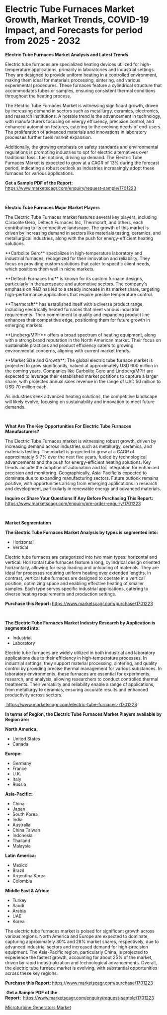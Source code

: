 <p><h1>Electric Tube Furnaces Market Growth, Market Trends, COVID-19 Impact, and Forecasts for period from 2025 - 2032</h1></p><p><strong>Electric Tube Furnaces Market Analysis and Latest Trends</strong></p>
<p><p>Electric tube furnaces are specialized heating devices utilized for high-temperature applications, primarily in laboratories and industrial settings. They are designed to provide uniform heating in a controlled environment, making them ideal for materials processing, sintering, and various experimental procedures. These furnaces feature a cylindrical structure that accommodates tubes or samples, ensuring consistent thermal conditions throughout the heating process.</p><p>The Electric Tube Furnaces Market is witnessing significant growth, driven by increasing demand in sectors such as metallurgy, ceramics, electronics, and research institutions. A notable trend is the advancement in technology, with manufacturers focusing on energy efficiency, precision control, and enhanced automation features, catering to the evolving needs of end-users. The proliferation of advanced materials and innovations in laboratory processes further fuels market expansion.</p><p>Additionally, the growing emphasis on safety standards and environmental regulations is prompting industries to opt for electric alternatives over traditional fossil fuel options, driving up demand. The Electric Tube Furnaces Market is expected to grow at a CAGR of 13% during the forecast period, indicating a robust outlook as industries increasingly adopt these furnaces for various applications.</p></p>
<p><strong>Get a Sample PDF of the Report:&nbsp;</strong> <a href="https://www.marketscagr.com/enquiry/request-sample/1701223?utm_campaign=3075&utm_medium=2&utm_source=Github&utm_content=ia&utm_term=27032025&utm_id=electric-tube-furnaces">https://www.marketscagr.com/enquiry/request-sample/1701223</a></p>
<p>&nbsp;</p>
<p><strong>Electric Tube Furnaces Major Market Players</strong></p>
<p><p>The Electric Tube Furnaces market features several key players, including Carbolite Gero, Deltech Furnaces Inc, Thermcraft, and others, each contributing to its competitive landscape. The growth of this market is driven by increasing demand in sectors like materials testing, ceramics, and metallurgical industries, along with the push for energy-efficient heating solutions.</p><p>**Carbolite Gero** specializes in high-temperature laboratory and industrial furnaces, recognized for their innovation and reliability. They focus on providing custom solutions that cater to specific client needs, which positions them well in niche markets. </p><p>**Deltech Furnaces Inc** is known for its custom furnace designs, particularly in the aerospace and automotive sectors. The company's emphasis on R&D has led to a steady increase in its market share, targeting high-performance applications that require precise temperature control.</p><p>**Thermcraft** has established itself with a diverse product range, including electrically heated furnaces that meet various industrial requirements. Their commitment to quality and expanding product line enhances their competitive edge, positioning them for future growth in emerging markets.</p><p>**Lindberg/MPH** offers a broad spectrum of heating equipment, along with a strong brand reputation in the North American market. Their focus on sustainable practices and product efficiency caters to growing environmental concerns, aligning with current market trends.</p><p>**Market Size and Growth**: The global electric tube furnace market is projected to grow significantly, valued at approximately USD 600 million in the coming years. Companies like Carbolite Gero and Lindberg/MPH are expected to leverage their established market positions to capture a larger share, with projected annual sales revenue in the range of USD 50 million to USD 70 million each.</p><p>As industries seek advanced heating solutions, the competitive landscape will likely evolve, focusing on sustainability and innovation to meet future demands.</p></p>
<p>&nbsp;</p>
<p><strong>What Are The Key Opportunities For Electric Tube Furnaces Manufacturers?</strong></p>
<p><p>The Electric Tube Furnaces market is witnessing robust growth, driven by increasing demand across industries such as metallurgy, ceramics, and materials testing. The market is projected to grow at a CAGR of approximately 5-7% over the next five years, fueled by technological advancements and the push for energy-efficient heating solutions. Key trends include the adoption of automation and IoT integration for enhanced precision and monitoring. Geographically, Asia-Pacific is expected to dominate due to expanding manufacturing sectors. Future outlook remains positive, with opportunities arising from emerging applications in research and development, particularly in renewable energy and advanced materials.</p></p>
<p><strong>Inquire or Share Your Questions If Any Before Purchasing This Report:</strong> <a href="https://www.marketscagr.com/enquiry/pre-order-enquiry/1701223?utm_campaign=3075&utm_medium=2&utm_source=Github&utm_content=ia&utm_term=27032025&utm_id=electric-tube-furnaces">https://www.marketscagr.com/enquiry/pre-order-enquiry/1701223</a></p>
<p>&nbsp;</p>
<p><strong>Market Segmentation</strong></p>
<p><strong>The Electric Tube Furnaces Market Analysis by types is segmented into:</strong></p>
<p><ul><li>Horizontal</li><li>Vertical</li></ul></p>
<p><p>Electric tube furnaces are categorized into two main types: horizontal and vertical. Horizontal tube furnaces feature a long, cylindrical design oriented horizontally, allowing for easy loading and unloading of materials. They are ideal for processes requiring uniform heating over extended lengths. In contrast, vertical tube furnaces are designed to operate in a vertical position, optimizing space and enabling effective heating of smaller samples. Each type serves specific industrial applications, catering to diverse heating requirements and production settings.</p></p>
<p><strong>Purchase this Report:&nbsp;</strong><a href="https://www.marketscagr.com/purchase/1701223?utm_campaign=3075&utm_medium=2&utm_source=Github&utm_content=ia&utm_term=27032025&utm_id=electric-tube-furnaces">https://www.marketscagr.com/purchase/1701223</a></p>
<p>&nbsp;</p>
<p><strong>The Electric Tube Furnaces Market Industry Research by Application is segmented into:</strong></p>
<p><ul><li>Industrial</li><li>Laboratory</li></ul></p>
<p><p>Electric tube furnaces are widely utilized in both industrial and laboratory applications due to their efficiency in high-temperature processes. In industrial settings, they support material processing, sintering, and quality control by providing precise thermal management for various substances. In laboratory environments, these furnaces are essential for experiments, research, and analysis, allowing researchers to conduct controlled thermal treatments. Their versatility and reliability enable a range of applications, from metallurgy to ceramics, ensuring accurate results and enhanced productivity across sectors.</p></p>
<p><a href="https://www.marketscagr.com/electric-tube-furnaces-r1701223?utm_campaign=3075&utm_medium=2&utm_source=Github&utm_content=ia&utm_term=27032025&utm_id=electric-tube-furnaces">&nbsp;https://www.marketscagr.com/electric-tube-furnaces-r1701223</a></p>
<p><strong>In terms of Region, the Electric Tube Furnaces Market Players available by Region are:</strong></p>
<p>
    <p> <strong> North America: </strong>
        <ul>
            <li>United States</li>
            <li>Canada</li>
        </ul>
        </p> 
    <p> <strong> Europe: </strong>
        <ul>
            <li>Germany</li>
            <li>France</li>
            <li>U.K.</li>
            <li>Italy</li>
            <li>Russia</li>
        </ul>
        </p> 
    <p> <strong> Asia-Pacific: </strong>
        <ul>
            <li>China</li>
            <li>Japan</li>
            <li>South Korea</li>
            <li>India</li>
            <li>Australia</li>
            <li>China Taiwan</li>
            <li>Indonesia</li>
            <li>Thailand</li>
            <li>Malaysia</li>
        </ul>
        </p> 
    <p> <strong> Latin America: </strong>
        <ul>
            <li>Mexico</li>
            <li>Brazil</li>
            <li>Argentina Korea</li>
            <li>Colombia</li>
        </ul>
        </p> 
    <p> <strong> Middle East & Africa: </strong>
        <ul>
            <li>Turkey</li>
            <li>Saudi</li>
            <li>Arabia</li>
            <li>UAE</li>
            <li>Korea</li>
        </ul>
    </p>
    </p>
<p><p>The electric tube furnaces market is poised for significant growth across various regions. North America and Europe are expected to dominate, capturing approximately 30% and 28% market shares, respectively, due to advanced industrial sectors and increased demand for high-precision equipment. The Asia-Pacific region, particularly China, is projected to experience the fastest growth, accounting for about 25% of the market, driven by rapid industrialization and technological advancements. Overall, the electric tube furnace market is evolving, with substantial opportunities across these key regions.</p></p>
<p><strong>Purchase this Report: </strong><a href="https://www.marketscagr.com/purchase/1701223?utm_campaign=3075&utm_medium=2&utm_source=Github&utm_content=ia&utm_term=27032025&utm_id=electric-tube-furnaces">https://www.marketscagr.com/purchase/1701223</a></p>
<p>&nbsp;<strong>Get a Sample PDF of the Report:&nbsp;&nbsp;</strong><a href="https://www.marketscagr.com/enquiry/request-sample/1701223?utm_campaign=3075&utm_medium=2&utm_source=Github&utm_content=ia&utm_term=27032025&utm_id=electric-tube-furnaces">https://www.marketscagr.com/enquiry/request-sample/1701223</a></p>
<p><strong></strong></p>
<p><p><a href="https://github.com/hunanuzmez/Market-Research-Report-List-1/blob/main/microturbine-generators-market.md?utm_campaign=3075&utm_medium=2&utm_source=Github&utm_content=ia&utm_term=27032025&utm_id=electric-tube-furnaces">Microturbine Generators Market</a></p></p>